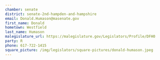 ```yaml
---
chamber: senate
district: senate-2nd-hampden-and-hampshire
email: Donald.Humason@masenate.gov
first_name: Donald
hometown: Westfield
last_name: Humason
malegislature_url: https://malegislature.gov/Legislators/Profile/DFH0
party: R
phone: 617-722-1415
square_picture: /img/legislators/square-pictures/donald-humason.jpeg
---
```

